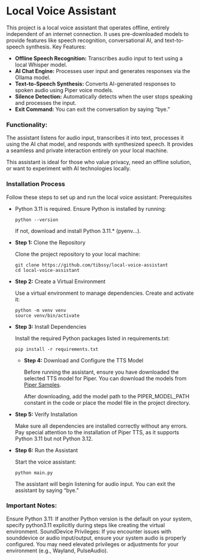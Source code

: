 # Local Voice Assistant

This project is a local voice assistant that operates offline, entirely independent of an internet connection. It uses pre-downloaded models to provide features like speech recognition, conversational AI, and text-to-speech synthesis.
Key Features:

- **Offline Speech Recognition:** Transcribes audio input to text using a local Whisper model.
- **AI Chat Engine:** Processes user input and generates responses via the Ollama model.
- **Text-to-Speech Synthesis:** Converts AI-generated responses to spoken audio using Piper voice models.
- **Silence Detection:** Automatically detects when the user stops speaking and processes the input.
- **Exit Command:** You can exit the conversation by saying “bye.”

### Functionality:

The assistant listens for audio input, transcribes it into text, processes it using the AI chat model, and responds with synthesized speech. It provides a seamless and private interaction entirely on your local machine.

This assistant is ideal for those who value privacy, need an offline solution, or want to experiment with AI technologies locally.


### Installation Process

Follow these steps to set up and run the local voice assistant:
Prerequisites

- Python 3.11 is required.
    Ensure Python is installed by running:
    
    ```commandline
    python --version
    ```
    If not, download and install Python 3.11.* (pyenv...).

- **Step 1:** Clone the Repository

    Clone the project repository to your local machine:
    ```commandline
    git clone https://github.com/tibssy/local-voice-assistant
    cd local-voice-assistant
    ```

- **Step 2:** Create a Virtual Environment

    Use a virtual environment to manage dependencies. Create and activate it:
    ```commandline
    python -m venv venv
    source venv/bin/activate
    ```

- **Step 3:** Install Dependencies

    Install the required Python packages listed in requirements.txt:
    ```commandline
    pip install -r requirements.txt
    ```

  - **Step 4:** Download and Configure the TTS Model

    Before running the assistant, ensure you have downloaded the selected TTS model for Piper.
    You can download the models from [Piper Samples](https://rhasspy.github.io/piper-samples/).
  
    After downloading, add the model path to the PIPER_MODEL_PATH constant in the code or place the model file in the project directory.


- **Step 5:** Verify Installation

    Make sure all dependencies are installed correctly without any errors. Pay special attention to the installation of Piper TTS, as it supports Python 3.11 but not Python 3.12.


- **Step 6:** Run the Assistant

    Start the voice assistant:
    ```commandline
    python main.py
    ```
    The assistant will begin listening for audio input. You can exit the assistant by saying “bye.”

### Important Notes:

Ensure Python 3.11: If another Python version is the default on your system, specify python3.11 explicitly during steps like creating the virtual environment.
SoundDevice Privileges: If you encounter issues with sounddevice or audio input/output, ensure your system audio is properly configured. You may need elevated privileges or adjustments for your environment (e.g., Wayland, PulseAudio).